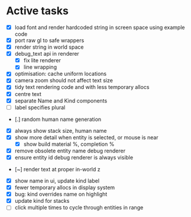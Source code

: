 # Active tasks

* [X] load font and render hardcoded string in screen space using example code
* [X] port raw gl to safe wrappers
* [X] render string in world space
* [X] debug_text api in renderer
	* [X] fix lite renderer
    * [X] line wrapping
* [X] optimisation: cache uniform locations
* [X] camera zoom should not affect text size
* [X] tidy text rendering code and with less temporary allocs
* [X] centre text
* [X] separate Name and Kind components
* [ ] label specifies plural
* [.] random human name generation
* [X] always show stack size, human name
* [X] show more detail when entity is selected, or mouse is near
    * [X] show build material %, completion %
* [X] remove obsolete entity name debug renderer
* [X] ensure entity id debug renderer is always visible
* [~] render text at proper in-world z
* [X] show name in ui, update kind label
* [X] fewer temporary allocs in display system
* [X] bug: kind overrides name on highlight
* [X] update kind for stacks
* [ ] click multiple times to cycle through entities in range
